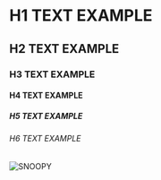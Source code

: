 # H1 TEXT EXAMPLE
## H2 TEXT EXAMPLE
### H3 TEXT EXAMPLE
#### H4 TEXT EXAMPLE
##### H5 TEXT EXAMPLE
###### H6 TEXT EXAMPLE

![**SNOOPY**](https://i.pinimg.com/236x/2f/96/de/2f96de26bf7b3cd639d27cb4d552e9be.jpg)
